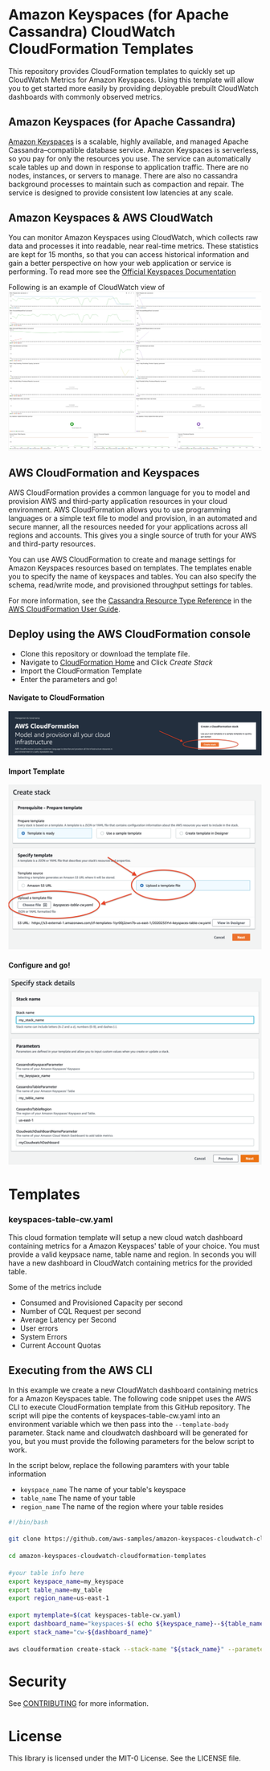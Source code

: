 # Amazon Keyspaces (for Apache Cassandra) CloudWatch CloudFormation Templates

This repository provides CloudFormation templates to quickly set up CloudWatch Metrics for Amazon Keyspaces. Using this template will allow you to get started more easily by providing deployable prebuilt CloudWatch dashboards with commonly observed metrics.

## Amazon Keyspaces (for Apache Cassandra)
[Amazon Keyspaces](https://aws.amazon.com/keyspaces/) is a scalable, highly available, and managed Apache Cassandra–compatible database service. Amazon Keyspaces is serverless, so you pay for only the resources you use. The service can automatically scale tables up and down in response to application traffic. There are no nodes, instances, or servers to manage. There are also no cassandra background processes to maintain such as compaction and repair. The service is designed to provide consistent low latencies at any scale.  

## Amazon Keyspaces & AWS CloudWatch
You can monitor Amazon Keyspaces using CloudWatch, which collects raw data and processes it into readable, near real-time metrics. These statistics are kept for 15 months, so that you can access historical information and gain a better perspective on how your web application or service is performing. To read more see the [Official Keyspaces Documentation](https://docs.aws.amazon.com/keyspaces/latest/devguide/monitoring-cloudwatch.html)


Following is an example of CloudWatch view of  
![CloudFormation Import](/static/images/cw_screenshot.png)


## AWS CloudFormation and Keyspaces
AWS CloudFormation provides a common language for you to model and provision AWS and third-party application resources in your cloud environment. AWS CloudFormation allows you to use programming languages or a simple text file to model and provision, in an automated and secure manner, all the resources needed for your applications across all regions and accounts. This gives you a single source of truth for your AWS and third-party resources.

You can use AWS CloudFormation to create and manage settings for Amazon Keyspaces resources based on templates. The templates enable you to specify the name of keyspaces and tables. You can also specify the schema, read/write mode, and provisioned throughput settings for tables.

For more information, see the [Cassandra Resource Type Reference](https://docs.aws.amazon.com/AWSCloudFormation/latest/UserGuide/AWS_Cassandra.html) in the [AWS CloudFormation User Guide](https://docs.aws.amazon.com/AWSCloudFormation/latest/UserGuide/Welcome.html).

## Deploy using the AWS CloudFormation console
* Clone this repository or download the template file.
* Navigate to [CloudFormation Home](https://console.aws.amazon.com/cloudformation/home) and Click _Create Stack_
* Import the CloudFormation Template
* Enter the parameters and go!

#### Navigate to CloudFormation
![CloudFormation Home](/static/images/cf_home_screenshot.png)

#### Import Template
![CloudFormation Import](/static/images/cf_import_screenshot.png)

#### Configure and go!
![CloudFormation Import](/static/images/cf_create_cw_for_table.png)

# Templates
### keyspaces-table-cw.yaml
This cloud formation template will setup a new cloud watch dashboard containing metrics for a Amazon Keyspaces' table of your choice. You must provide a valid keypsace name, table name and region. In seconds you will have a new dashboard in CloudWatch containing metrics for the provided table.

Some of the metrics include
* Consumed and Provisioned Capacity per second
* Number of CQL Request per second
* Average Latency per Second
* User errors
* System Errors
* Current Account Quotas

## Executing from the AWS CLI
In this example we create a new CloudWatch dashboard containing metrics for a Amazon Keyspaces table. The following code snippet uses the AWS CLI to execute CloudFormation template from this GitHub repository. The script will pipe the contents of keyspaces-table-cw.yaml into an environment variable which we then pass into the `--template-body` parameter. Stack name and cloudwatch dashboard will be generated for you, but you must provide the following parameters for the below script to work.

In the script below, replace the following paramters with your table information
* `keyspace_name` The name of your table's keyspace
* `table_name` The name of your table
* `region_name` The name of the region where your table resides

```sh
#!/bin/bash

git clone https://github.com/aws-samples/amazon-keyspaces-cloudwatch-cloudformation-templates.git

cd amazon-keyspaces-cloudwatch-cloudformation-templates

#your table info here
export keyspace_name=my_keyspace
export table_name=my_table
export region_name=us-east-1

export mytemplate=$(cat keyspaces-table-cw.yaml)
export dashboard_name="keyspaces-$( echo ${keyspace_name}--${table_name}-$$ | tr '_' '-' )"
export stack_name="cw-${dashboard_name}"

aws cloudformation create-stack --stack-name "${stack_name}" --parameters ParameterKey=CloudwatchDashBoardNameParameter,ParameterValue=${dashboard_name} ParameterKey=CassandraKeyspaceParameter,ParameterValue=${keyspace_name} ParameterKey=CassandraTableParameter,ParameterValue=${table_name} ParameterKey=CassandraTableRegion,ParameterValue=${region_name} --template-body $mytemplate

```

# Security

See [CONTRIBUTING](CONTRIBUTING.md#security-issue-notifications) for more information.

# License

This library is licensed under the MIT-0 License. See the LICENSE file.
